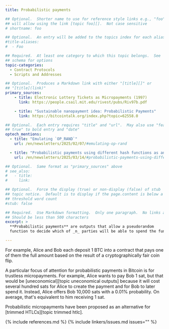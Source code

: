 ```yaml
---
title: Probabilistic payments

## Optional.  Shorter name to use for reference style links e.g., "foo"
## will allow using the link [topic foo][].  Not case sensitive
# shortname: foo

## Optional.  An entry will be added to the topics index for each alias
#title-aliases:
#  - Foo

## Required.  At least one category to which this topic belongs.  See
## schema for options
topic-categories:
  - Contract Protocols
  - Scripts and Addresses

## Optional.  Produces a Markdown link with either "[title][]" or
## "[title](link)"
primary_sources:
    - title: Electronic Lottery Tickets as Micropayments (1997)
      link: https://people.csail.mit.edu/rivest/pubs/Riv97b.pdf

    - title: "Sustainable nanopayment idea: Probabilistic Payments"
      link: https://bitcointalk.org/index.php?topic=62558.0

## Optional.  Each entry requires "title" and "url".  May also use "feature:
## true" to bold entry and "date"
optech_mentions:
  - title: "Emulating `OP_RAND`"
    url: /en/newsletters/2025/02/07/#emulating-op-rand

  - title: "Probabilistic payments using different hash functions as an xor function"
    url: /en/newsletters/2025/03/14/#probabilistic-payments-using-different-hash-functions-as-an-xor-function

## Optional.  Same format as "primary_sources" above
# see_also:
#   - title:
#     link:

## Optional.  Force the display (true) or non-display (false) of stub
## topic notice.  Default is to display if the page.content is below a
## threshold word count
#stub: false

## Required.  Use Markdown formatting.  Only one paragraph.  No links allowed.
## Should be less than 500 characters
excerpt: >
  **Probabilistic payments** are outputs that allow a pseudorandom
  function to decide which of _n_ parties will be able to spend the funds.

---
```

For example, Alice and Bob each deposit 1 BTC into a contract that pays
one of them the full amount based on the result of a cryptographically fair
coin flip.

A particular focus of attention for probabilistic payments in Bitcoin is
for trustless micropayments.  For example, Alice wants to pay Bob 1 sat,
but that would be [uneconomical][topic uneconomical outputs] because it
will cost several hundred sats for Alice to create the payment and for
Bob to later spend it.  Instead, Alice offers Bob 10,000 sats with a
0.01% probability.  On average, that's equivalent to him receiving 1
sat.

Probabilistic micropayments have been proposed as an alternative for
[trimmed HTLCs][topic trimmed htlc].

{% include references.md %}
{% include linkers/issues.md issues="" %}
